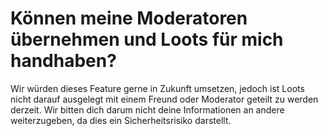 # Können meine Moderatoren übernehmen und Loots für mich handhaben?

Wir würden dieses Feature gerne in Zukunft umsetzen, jedoch ist Loots nicht darauf ausgelegt mit einem Freund oder Moderator
geteilt zu werden derzeit. Wir bitten dich darum nicht deine Informationen an andere weiterzugeben, da dies ein Sicherheitsrisiko
darstellt.
